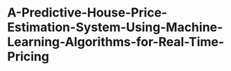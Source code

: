 # A-Predictive-House-Price-Estimation-System-Using-Machine-Learning-Algorithms-for-Real-Time-Pricing